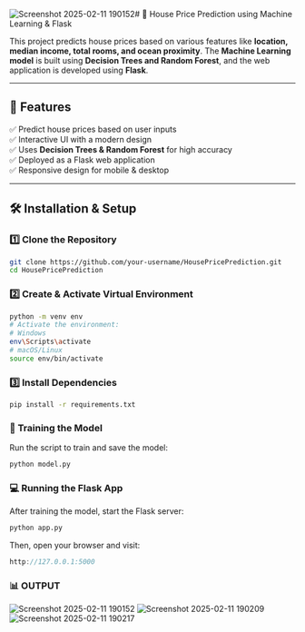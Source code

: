 ![Screenshot 2025-02-11 190152](https://github.com/user-attachments/assets/12eac5e5-1260-4ab8-8ceb-68ac62583385)# 🏡 House Price Prediction using Machine Learning & Flask

This project predicts house prices based on various features like **location, median income, total rooms, and ocean proximity**. 
The **Machine Learning model** is built using **Decision Trees and Random Forest**, and the web application is developed using **Flask**.

---

## **🚀 Features**
✅ Predict house prices based on user inputs  
✅ Interactive UI with a modern design  
✅ Uses **Decision Trees & Random Forest** for high accuracy  
✅ Deployed as a Flask web application  
✅ Responsive design for mobile & desktop  

---


## **🛠 Installation & Setup**
### **1️⃣ Clone the Repository**
```bash
git clone https://github.com/your-username/HousePricePrediction.git
cd HousePricePrediction
```

### **2️⃣ Create & Activate Virtual Environment**
```bash
python -m venv env
# Activate the environment:
# Windows
env\Scripts\activate
# macOS/Linux
source env/bin/activate
```

### **3️⃣ Install Dependencies**
```bash
pip install -r requirements.txt
```

### **🧠 Training the Model**
Run the script to train and save the model:
```bash
python model.py
```

### **💻 Running the Flask App**

After training the model, start the Flask server:

```bash
python app.py
```
Then, open your browser and visit:

```cpp
http://127.0.0.1:5000
```

### **📊 OUTPUT**

![Screenshot 2025-02-11 190152](https://github.com/user-attachments/assets/ace84cb5-2904-4958-90af-d02f977a13f1)
![Screenshot 2025-02-11 190209](https://github.com/user-attachments/assets/d8a47725-c8e6-4b98-ac49-bd44662557e3)
![Screenshot 2025-02-11 190217](https://github.com/user-attachments/assets/5673eaa6-db8c-4c63-a742-2ca63057086b)

